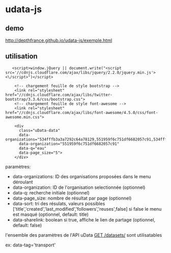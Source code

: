 # udata-js

##  demo
http://depthfrance.github.io/udata-js/exemple.html

## utilisation

       <script>window.jQuery || document.write("<script src='//cdnjs.cloudflare.com/ajax/libs/jquery/2.2.0/jquery.min.js'><\/script>")</script>

        <!-- chargement feuille de style bootstrap -->
        <link rel="stylesheet" href="//cdnjs.cloudflare.com/ajax/libs/twitter-bootstrap/3.3.6/css/bootstrap.css">
        <!-- chargement feuille de style font-awesome -->
        <link rel="stylesheet" href="//cdnjs.cloudflare.com/ajax/libs/font-awesome/4.5.0/css/font-awesome.min.css">

        <div
          class="uData-data"
          data-organizations="534fffb3a3a7292c64a78129,551959f6c751df6682057c91,534fffb9a3a7292c64a7814f,558bef88c751df1fd9a453b9,55896c18c751df5864a453b9,558bf578c751df2f9ea453ea,534fff4ea3a7292c64a77cab"
          data-organization="551959f6c751df6682057c91"
          data-q="eau"
          data-page_size="5">
        </div>

paramètres:
  - data-organizations: ID des organisations proposées dans le menu déroulant
  - data-organization: ID de l'organisation selectionnée (optionnel)
  - data-q: recherche initiale (optionnel)
  - data-page_size: nombre de résultat par page (optionnel)
  - data-sort: tri des résulats, valeurs possibles ['title','created','last_modified','followers','reuses',false] si false le menu est masqué (optionnel, default: title)
  - data-sharelink: boolean si true, affiche le lien de partage (optionnel, default: false)

l'ensemble des paramètres de l'API uData [GET /datasets/](https://www.data.gouv.fr/fr/apidoc/#!/datasets/list_datasets) sont utilisatables

ex: data-tag='transport'

